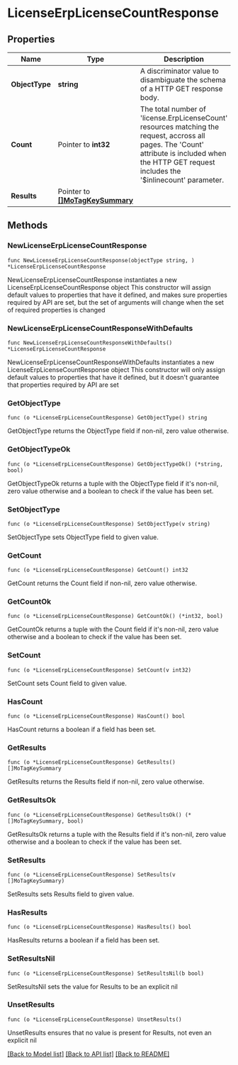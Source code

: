# LicenseErpLicenseCountResponse

## Properties

Name | Type | Description | Notes
------------ | ------------- | ------------- | -------------
**ObjectType** | **string** | A discriminator value to disambiguate the schema of a HTTP GET response body. | 
**Count** | Pointer to **int32** | The total number of &#39;license.ErpLicenseCount&#39; resources matching the request, accross all pages. The &#39;Count&#39; attribute is included when the HTTP GET request includes the &#39;$inlinecount&#39; parameter. | [optional] 
**Results** | Pointer to [**[]MoTagKeySummary**](MoTagKeySummary.md) |  | [optional] 

## Methods

### NewLicenseErpLicenseCountResponse

`func NewLicenseErpLicenseCountResponse(objectType string, ) *LicenseErpLicenseCountResponse`

NewLicenseErpLicenseCountResponse instantiates a new LicenseErpLicenseCountResponse object
This constructor will assign default values to properties that have it defined,
and makes sure properties required by API are set, but the set of arguments
will change when the set of required properties is changed

### NewLicenseErpLicenseCountResponseWithDefaults

`func NewLicenseErpLicenseCountResponseWithDefaults() *LicenseErpLicenseCountResponse`

NewLicenseErpLicenseCountResponseWithDefaults instantiates a new LicenseErpLicenseCountResponse object
This constructor will only assign default values to properties that have it defined,
but it doesn't guarantee that properties required by API are set

### GetObjectType

`func (o *LicenseErpLicenseCountResponse) GetObjectType() string`

GetObjectType returns the ObjectType field if non-nil, zero value otherwise.

### GetObjectTypeOk

`func (o *LicenseErpLicenseCountResponse) GetObjectTypeOk() (*string, bool)`

GetObjectTypeOk returns a tuple with the ObjectType field if it's non-nil, zero value otherwise
and a boolean to check if the value has been set.

### SetObjectType

`func (o *LicenseErpLicenseCountResponse) SetObjectType(v string)`

SetObjectType sets ObjectType field to given value.


### GetCount

`func (o *LicenseErpLicenseCountResponse) GetCount() int32`

GetCount returns the Count field if non-nil, zero value otherwise.

### GetCountOk

`func (o *LicenseErpLicenseCountResponse) GetCountOk() (*int32, bool)`

GetCountOk returns a tuple with the Count field if it's non-nil, zero value otherwise
and a boolean to check if the value has been set.

### SetCount

`func (o *LicenseErpLicenseCountResponse) SetCount(v int32)`

SetCount sets Count field to given value.

### HasCount

`func (o *LicenseErpLicenseCountResponse) HasCount() bool`

HasCount returns a boolean if a field has been set.

### GetResults

`func (o *LicenseErpLicenseCountResponse) GetResults() []MoTagKeySummary`

GetResults returns the Results field if non-nil, zero value otherwise.

### GetResultsOk

`func (o *LicenseErpLicenseCountResponse) GetResultsOk() (*[]MoTagKeySummary, bool)`

GetResultsOk returns a tuple with the Results field if it's non-nil, zero value otherwise
and a boolean to check if the value has been set.

### SetResults

`func (o *LicenseErpLicenseCountResponse) SetResults(v []MoTagKeySummary)`

SetResults sets Results field to given value.

### HasResults

`func (o *LicenseErpLicenseCountResponse) HasResults() bool`

HasResults returns a boolean if a field has been set.

### SetResultsNil

`func (o *LicenseErpLicenseCountResponse) SetResultsNil(b bool)`

 SetResultsNil sets the value for Results to be an explicit nil

### UnsetResults
`func (o *LicenseErpLicenseCountResponse) UnsetResults()`

UnsetResults ensures that no value is present for Results, not even an explicit nil

[[Back to Model list]](../README.md#documentation-for-models) [[Back to API list]](../README.md#documentation-for-api-endpoints) [[Back to README]](../README.md)


